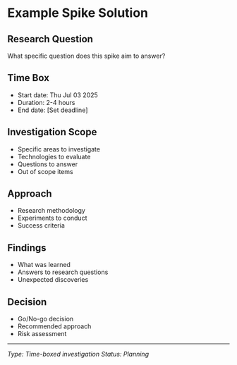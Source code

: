 # Example Spike Solution

## Research Question
What specific question does this spike aim to answer?

## Time Box
- Start date: Thu Jul 03 2025
- Duration: 2-4 hours
- End date: [Set deadline]

## Investigation Scope
- Specific areas to investigate
- Technologies to evaluate
- Questions to answer
- Out of scope items

## Approach
- Research methodology
- Experiments to conduct
- Success criteria

## Findings
- What was learned
- Answers to research questions
- Unexpected discoveries

## Decision
- Go/No-go decision
- Recommended approach
- Risk assessment

---
*Type: Time-boxed investigation*
*Status: Planning*